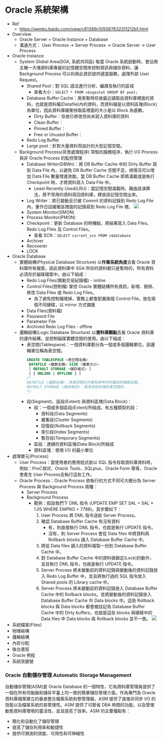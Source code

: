 # Oracle 系統架構
- Ref
	- https://wenku.baidu.com/view/c81389c105087632311212b1.html
- Overview
	- Oracle Server = Oracle Instance + Database
	- 溝通方式： User Process -> Server Process -> Oracle Server -> User Process
- Oracle Instance
    - System Global Area(SGA, 系統共同區)
		每當 Oracle 系統啟動時，會佔用主機一大塊資料庫專屬的記憶體空間來控制資訊與儲存資料，讓 Background Process 可以利用此資訊提供適當服務，處理外部 User Request。
        - Shared Pool：對 SQL 語法進行分析、編譯及執行的區域
	        - 查看大小：`SELECT * FROM v$sgastat GROUP BY pool;`
        - Database Buffer Cache：用來暫時存放最近讀取自資料庫裡面的資料，也就是資料檔(Datafile)內的資料，而資料檔是以資料區塊(Block)為單位，因此資料庫緩衝快取區裡面的大小是以 Block 為基數。
	        - Dirty Buffer：存放已修改但尚未寫入資料庫的資料
	        - Clean Buffer：
	        - Pinned Buffer：
	        - Free or Unused Buffer：
        - Redo Log Buffer
		- Large pool：針對大量資料而設計的大型記憶空間。
    - Background Process(背景處理程序)
		常駐的服務程序，執行 I/O Process 與非 Oracle Process 的監控管理
        - Database Writer(DBWn)：將 DB Buffer Cache 中的 Dirty Buffer 寫到 Data File 內，以避免 DB Buffer Cache 空間不足，視情況可以增加 Data File 數量增進效能。當 DB Buffer Cache 即將滿載或是執行 Checkpoint 時，才將資料寫入 Data File 中。
			- Least Recently Used(LRU)：當記憶空間滿載時，藉由該演算法，將不常用的資料寫回資料庫，釋放該記憶空間出來。
        - Log Writer：將已變動且已被 Commit 的資料記錄到 Redo Log File 內，重作日誌緩衝區裡面的記錄寫到 Redo Log File 裡。
            ![](https://docs.oracle.com/cd/B19306_01/server.102/b14231/img/admin056.gif)
        - System Monitor(SMON)
        - Process Monitor(PMON)
        - Checkpoint：更新 Database 的時機點，將結果寫入 Data Files、Redo Log Files 及 Control Files。
			- 查看 SCN：`SELECT current_scn FROM v$database`
        - Archiver
        - Recoverer
        - LOCK
- Oracle Database
    - 實體結構(Physical Database Structure)
		以**作業系統角度**去看 Oracle 資料庫所有檔案，因此資料庫中 SGA 所存的資料都只是暫時的，所有資料必須存於磁碟檔案中。由以下組成：
        - Redo Log Files(異動交易紀錄檔) - online
        - Control Files(控制檔)
			掌控 Oracle 實體結構所有資訊，新增、刪除、修改 Data Files 或 Redo Log Files。
			- 為了避免控制檔壞掉，實務上都會配置兩個 Control File，放在兩個不同硬碟，以 mirror 方式備援
        - Data Files(資料檔)
		- Password File
		- Parameter File
		- Archived Redo Log Files - offline
    - 邏輯結構(Logic Database Structure)
	以**資料庫觀點**去看 Oracle 資料庫的運作結構，並控制磁碟實體空間的使用。由以下組成：
        - 表空間(Tablespace)：一個資料庫劃分為一個或多個邏輯單位，該邏輯單位稱為表空間。
			```sql
			CREATE TABLESPACE <表空間名稱>  
			 DATAFILE <檔案名稱> SIZE <檔案大小>  
			 [ DEFAULT STORAGE <儲存格式> ]  
			 [ { ONLINE | OFFLINE } ]  
			/*  
			DATAFILE <檔案名稱>：為表空間在作業系統中的所儲存的檔案名稱。  
			DEFAULT STORAGE <儲存格式>：是用來設定儲存表空間的。  
			*/
		   ``` 
        - 段(Segment)、區段(Extent) 與資料區塊(Data Block)：            
            - 段：一個或多個區段(Extent)所組成，有五種類型的段：                
                - 資料段(Data Segments)                    
                - 叢集段(Cluster Segments)                    
                - 回復段(Rollback Segments)                    
                - 索引段(Index Segments)                    
                - 暫存段(Temporary Segments)                    
            - 區段：連續的資料區塊(Data Block)所組成                
            - 資料區塊：使用 I/O 的最小單位
- 處理單元(Process)
    - User Process：當使用者的應用程式欲以 SQL 指令存取資料庫資料時，例如：Pro*C程式、Oracle Tools、SQL*plus、Oracle Form 等等，Oracle 會產生 User Process去執行這些工作。
    - Oracle Process：Oracle Process 依執行的方式不同可大概分為 Server Process 與 Background Process 兩種：
        - Server Process
        - Background Process
            - 範例：假設我們下 DML 指令 (UPDATE EMP SET SAL = SAL * 1.05 WHERE EMPNO = 7788)，其步驟如下：
                1.  User Process 將 DML 指令送給 Server Process。
                1.  確認 Database Buffer Cache 有沒有資料
                    - 有，則直接執行 DML 指令，也就是執行 UPDATE 指令。
                    - 沒有，則 Server Process 會從 Data files 中將資料與 Rollback blocks 讀入 Database Buffer Cache 中。
                1.  將從 Data files 讀入的資料複製一份到 Database Buffer Cache 中。
                1.  對 Database Buffer Cache 中的資料做鎖定(Lock)的動作，並且執行 DML 指令，也就是執行 UPDATE 指令。
                1.  Server Process 將未變動前的資料記錄與變動後的資料記錄放入 Redo Log Buffer 中。並且將執行過的 SQL 指令放入 Shared pools 的 Library cache 中。
                1.  Server Process 將未變動前的資料記錄放入 Database Buffer Cache 中的 Rollback blocks。並將變動後的資料記錄放入 Database Buffer Cache 中 Data blocks 中。這些 Rollback blocks 與 Data blocks 都會被註記為 Database Buffer Cache 中的 Dirty buffers，也就是這些 blocks 與硬碟中的 Data files 中 Data blocks 與 Rollback blocks 並不一致。
                ![](file:///Users/fool/Documents/github/gitbook/file/img/oracle/Oracle%E8%99%95%E7%90%86%E6%B5%81%E7%A8%8B.png?lastModify=1582644409)
- 系統檔案(Files)    
- 物理結構    
- 邏輯結構    
- 內存分配    
- 後台進程    
- Oracle 例程    
- 系統改變號
### Oracle 自動儲存管理 Automatic Storage Management
自動儲存管理(ASM)是 Oracle Database 的一個特性，它為資料庫管理員提供了一個在所有伺服器和儲存平臺上均一致的簡單儲存管理介面。作為專門為 Oracle 資料庫檔案建立的垂直整合檔案系統和卷管理器，ASM 提供了直接非同步 I/O 的效能以及檔案系統的易管理性。ASM 提供了可節省 DBA 時間的功能，以及管理動態資料庫環境的靈活性，並且提高了效率。ASM 的主要優點有：
- 簡化和自動化了儲存管理    
- 提高了儲存利用率和敏捷性    
- 提供可預測的效能、可用性和可伸縮性